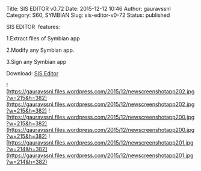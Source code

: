 Title: SIS EDITOR v0.72
Date: 2015-12-12 10:46
Author: gauravssnl
Category: S60, SYMBIAN
Slug: sis-editor-v0-72
Status: published

SIS EDITOR  features:

1.Extract files of Symbian app

2.Modify any Symbian app.

3.Sign any Symbian app

Download: [SIS Editor](https://www.dropbox.com/s/pqtydiij9ee5m40/SiS_Editor%40gauravssnl.sisx?dl=0)

![https://gauravssnl.files.wordpress.com/2015/12/newscreenshotapp202.jpg?w=215&h=382](https://gauravssnl.files.wordpress.com/2015/12/newscreenshotapp202.jpg?w=215&h=382) ![https://gauravssnl.files.wordpress.com/2015/12/newscreenshotapp200.jpg?w=215&h=382](https://gauravssnl.files.wordpress.com/2015/12/newscreenshotapp200.jpg?w=215&h=382) ![https://gauravssnl.files.wordpress.com/2015/12/newscreenshotapp201.jpg?w=214&h=382](https://gauravssnl.files.wordpress.com/2015/12/newscreenshotapp201.jpg?w=214&h=382)
